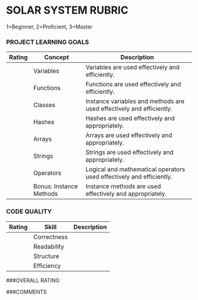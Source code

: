 # SOLAR SYSTEM RUBRIC

1=Beginner, 2=Proficient, 3=Master

### PROJECT LEARNING GOALS

| Rating | Concept    | Description
|--------|------------|-----------------------------------------------------------
|        | Variables  | Variables are used effectively and efficiently. |
|        | Functions  | Functions are used effectively and efficiently. |
|        | Classes    | Instance variables and methods are used effectively and efficiently. |
|        | Hashes     | Hashes are used effectively and appropriately. |
|        | Arrays     | Arrays are used effectively and appropriately. |
|        | Strings    | Strings are used effectively and appropriately. |
|        | Operators  | Logical and mathematical operators used effectively and efficiently. |
|        | Bonus: Instance Methods | Instance methods are used effectively and appropriately. |


### CODE QUALITY

| Rating | Skill          | Description
|--------|----------------|-----------------------------------------------------------
|        | Correctness    |
|        | Readability    |  
|        | Structure      |
|        | Efficiency     |


###OVERALL RATING



###COMMENTS
